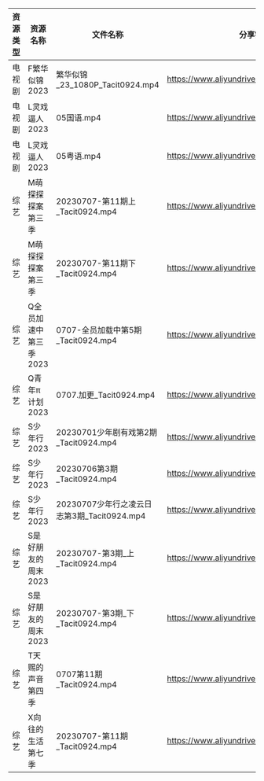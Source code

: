 | 资源类型 | 资源名称          | 文件名称                              | 分享链接                                      | 更新时间       |
| ---- | ------------- | --------------------------------- | ----------------------------------------- | ---------- |
| 电视剧  | F繁华似锦2023     | 繁华似锦_23_1080P_Tacit0924.mp4       | https://www.aliyundrive.com/s/nfqRpmX9zDs | 2023-07-08 |
| 电视剧  | L灵戏逼人2023     | 05国语.mp4                          | https://www.aliyundrive.com/s/5UduQoDNUX4 | 2023-07-08 |
| 电视剧  | L灵戏逼人2023     | 05粤语.mp4                          | https://www.aliyundrive.com/s/5UduQoDNUX4 | 2023-07-08 |
| 综艺   | M萌探探探案第三季     | 20230707-第11期上_Tacit0924.mp4      | https://www.aliyundrive.com/s/S7KWk25DgnD | 2023-07-08 |
| 综艺   | M萌探探探案第三季     | 20230707-第11期下_Tacit0924.mp4      | https://www.aliyundrive.com/s/S7KWk25DgnD | 2023-07-08 |
| 综艺   | Q全员加速中第三季2023 | 0707-全员加载中第5期_Tacit0924.mp4       | https://www.aliyundrive.com/s/FvT7oNH6GCT | 2023-07-08 |
| 综艺   | Q青年π计划2023    | 0707.加更_Tacit0924.mp4             | https://www.aliyundrive.com/s/PReFQ8C6eAn | 2023-07-08 |
| 综艺   | S少年行2023      | 20230701少年剧有戏第2期_Tacit0924.mp4    | https://www.aliyundrive.com/s/nkXQstBawp8 | 2023-07-08 |
| 综艺   | S少年行2023      | 20230706第3期_Tacit0924.mp4         | https://www.aliyundrive.com/s/nkXQstBawp8 | 2023-07-08 |
| 综艺   | S少年行2023      | 20230707少年行之凌云日志第3期_Tacit0924.mp4 | https://www.aliyundrive.com/s/nkXQstBawp8 | 2023-07-08 |
| 综艺   | S是好朋友的周末2023  | 20230707-第3期_上_Tacit0924.mp4      | https://www.aliyundrive.com/s/hypxLH7n14j | 2023-07-08 |
| 综艺   | S是好朋友的周末2023  | 20230707-第3期_下_Tacit0924.mp4      | https://www.aliyundrive.com/s/hypxLH7n14j | 2023-07-08 |
| 综艺   | T天赐的声音第四季     | 0707第11期_Tacit0924.mp4            | https://www.aliyundrive.com/s/gvD56pLsuyk | 2023-07-08 |
| 综艺   | X向往的生活第七季     | 20230707-第11期_Tacit0924.mp4       | https://www.aliyundrive.com/s/5sT1ThRMpUA | 2023-07-08 |
